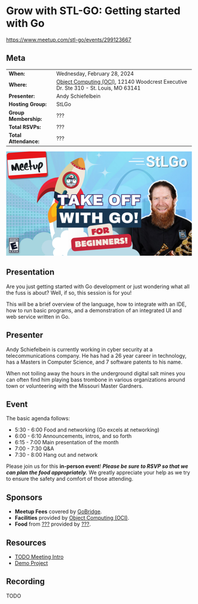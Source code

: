 # Grow with STL-GO: Getting started with Go

https://www.meetup.com/stl-go/events/299123667


## Meta 
| | |
| --- | --- |
| **When:** | Wednesday, February 28, 2024 |
| **Where:** | [Object Computing (OCI)](https://objectcomputing.com/), 12140 Woodcrest Executive Dr. Ste 310 - St. Louis, MO 63141 |
| **Presenter:** | Andy Schiefelbein |
| **Hosting Group:** | StLGo |
| **Group Membership:** | ??? |
| **Total RSVPs:** | ??? |
| **Total Attendance:** | ??? |

![](images/grow-with-stl-go.png)

## Presentation
Are you just getting started with Go development or just wondering what all the fuss is about? Well, if so, this session is for you!

This will be a brief overview of the language, how to integrate with an IDE, how to run basic programs, and a demonstration of an integrated UI and web service written in Go.

## Presenter
Andy Schiefelbein is currently working in cyber security at a telecommunications company. He has had a 26 year career in technology, has a Masters in Computer Science, and 7 software patents to his name.

When not toiling away the hours in the underground digital salt mines you can often find him playing bass trombone in various organizations around town or volunteering with the Missouri Master Gardners.

## Event
The basic agenda follows:
* 5:30 - 6:00 Food and networking (Go excels at networking)
* 6:00 - 6:10 Announcements, intros, and so forth
* 6:15 - 7:00 Main presentation of the month
* 7:00 - 7:30 Q&A
* 7:30 - 8:00 Hang out and network

Please join us for this **in-person event**! **_Please be sure to RSVP so that we can plan the food appropriately._** We greatly appreciate your help as we try to ensure the safety and comfort of those attending.

## Sponsors
* **Meetup Fees** covered by [GoBridge](https://github.com/gobridge/).
* **Facilities** provided by [Object Computing (OCI)](https://objectcomputing.com/).
* **Food** from [???]() provided by [???]().

## Resources
* [TODO Meeting Intro](Meeting-Intro.pdf)
* [Demo Project](https://github.com/stlgo/grow-with-stl-go)

## Recording
TODO
